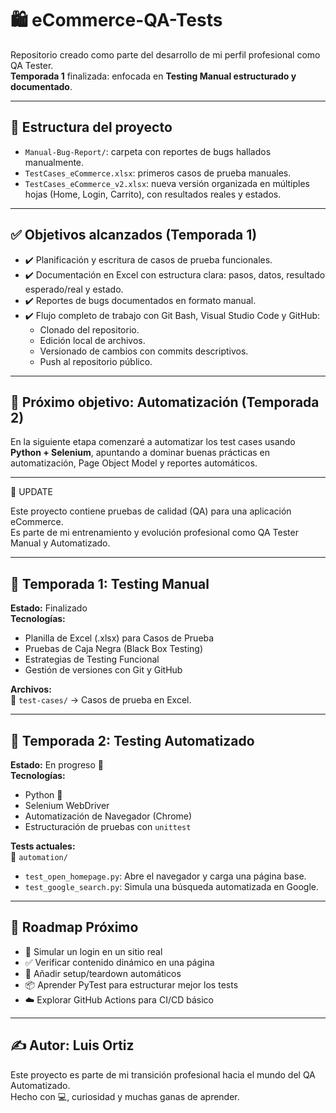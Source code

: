 # 🛍️ eCommerce-QA-Tests

Repositorio creado como parte del desarrollo de mi perfil profesional como QA Tester.  
**Temporada 1** finalizada: enfocada en **Testing Manual estructurado y documentado**.

---

## 📁 Estructura del proyecto

- `Manual-Bug-Report/`: carpeta con reportes de bugs hallados manualmente.
- `TestCases_eCommerce.xlsx`: primeros casos de prueba manuales.
- `TestCases_eCommerce_v2.xlsx`: nueva versión organizada en múltiples hojas (Home, Login, Carrito), con resultados reales y estados.

---

## ✅ Objetivos alcanzados (Temporada 1)

- ✔️ Planificación y escritura de casos de prueba funcionales.
- ✔️ Documentación en Excel con estructura clara: pasos, datos, resultado esperado/real y estado.
- ✔️ Reportes de bugs documentados en formato manual.
- ✔️ Flujo completo de trabajo con Git Bash, Visual Studio Code y GitHub:
  - Clonado del repositorio.
  - Edición local de archivos.
  - Versionado de cambios con commits descriptivos.
  - Push al repositorio público.
  
---

## 🚀 Próximo objetivo: Automatización (Temporada 2)

En la siguiente etapa comenzaré a automatizar los test cases usando **Python + Selenium**, apuntando a dominar buenas prácticas en automatización, Page Object Model y reportes automáticos.

---

🔗 UPDATE

Este proyecto contiene pruebas de calidad (QA) para una aplicación eCommerce.  
Es parte de mi entrenamiento y evolución profesional como QA Tester Manual y Automatizado.

---

## 🧪 Temporada 1: Testing Manual

**Estado:** Finalizado  
**Tecnologías:**  
- Planilla de Excel (.xlsx) para Casos de Prueba
- Pruebas de Caja Negra (Black Box Testing)
- Estrategias de Testing Funcional
- Gestión de versiones con Git y GitHub

**Archivos:**  
📁 `test-cases/` → Casos de prueba en Excel.

---

## 🤖 Temporada 2: Testing Automatizado

**Estado:** En progreso 🚧  
**Tecnologías:**  
- Python 🐍  
- Selenium WebDriver  
- Automatización de Navegador (Chrome)  
- Estructuración de pruebas con `unittest`

**Tests actuales:**  
📁 `automation/`  
- `test_open_homepage.py`: Abre el navegador y carga una página base.  
- `test_google_search.py`: Simula una búsqueda automatizada en Google.

---

## 🚀 Roadmap Próximo

- 🔐 Simular un login en un sitio real
- ✅ Verificar contenido dinámico en una página
- 🔄 Añadir setup/teardown automáticos
- 📦 Aprender PyTest para estructurar mejor los tests
- ☁️ Explorar GitHub Actions para CI/CD básico

---

## ✍️ Autor: Luis Ortiz

Este proyecto es parte de mi transición profesional hacia el mundo del QA Automatizado.  
Hecho con 💻, curiosidad y muchas ganas de aprender.